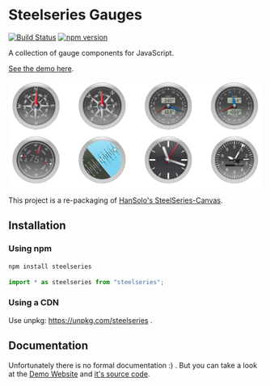
# Steelseries Gauges

[![Build Status](https://travis-ci.org/nicolas-van/steelseries.svg?branch=master)](https://travis-ci.org/nicolas-van/steelseries) [![npm version](https://img.shields.io/npm/v/steelseries.svg)](https://www.npmjs.com/package/steelseries)

A collection of gauge components for JavaScript.

[See the demo here](https://nicolas-van.github.io/steelseries/).

![gauges](./gauges.png)

This project is a re-packaging of [HanSolo's SteelSeries-Canvas](https://github.com/HanSolo/SteelSeries-Canvas).

## Installation

### Using npm

```bash
npm install steelseries
```

```javascript
import * as steelseries from "steelseries";
```

### Using a CDN

Use unpkg: https://unpkg.com/steelseries .

## Documentation

Unfortunately there is no formal documentation :) . But you can take a look at the [Demo Website](https://nicolas-van.github.io/steelseries/) and [it's source code](https://github.com/nicolas-van/steelseries/tree/develop/srcdocs).
